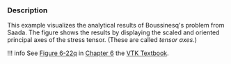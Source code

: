 ### Description
This example visualizes the analytical results of Boussinesq's problem from Saada. The figure shows the results by displaying the scaled and oriented principal axes of the stress tensor. (These are called *tensor axes*.)

!!! info
    See [Figure 6-22q](/VTKBook/06Chapter6/#Figure%206-22q) in [Chapter 6](/VTKBook/06Chapter6) the [VTK Textbook](/VTKBook/01Chapter1).
